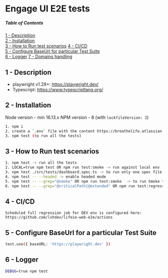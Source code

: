 # Engage UI E2E tests

##### Table of Contents

[1 - Description](#description)  
[2 - Installation](#installation)  
[3 - How to Run test scenarios](#how_to_run)
[4 - CI/CD](#ci_cd)  
[5 - Configure BaseUrl for particular Test Suite](#configure_base_url)  
[6 - Logger](#logger)
[7 - Domains handling](#domains)

<a name="description"/>

## 1 - Description

- playwright v1.29+: https://playwright.dev/
- Typescript: https://www.typescriptlang.org/

<a name="installation"/>

## 2 - Installation

Node version - min 16.13.x
NPM version - 8 (with `lockfileVersion: 2`)

```sh
1. npm i
2. create a `.env` file with the content https://breathelife.atlassian.net/wiki/spaces/ZEL/pages/2668953694/Grow+Engage+Test+Automation+Process#Engage-e2e-repository%3A-%5BinlineCard%5D
3. npm test (to run all the tests)
```

<a name="how_to_run"/>

## 3 - How to Run test scenarios

```sh
1. npm test -> run all the tests
2. LOCAL=true npm test OR npm run test:smoke -> run against local env
3. npm test ./src/tests/dashboard.spec.ts -> to run only one spec file
4. npm test -- --headed -> enable headed mode
5. npm test -- --grep="@smoke" OR npm run test:smoke  -> to run Smoke test only
6. npm test -- --grep="@criticalPath|@extended" OR npm run test:regression -> to run the regression test suite.
```

<a name="ci_cd"/>

## 4 - CI/CD

```
Scheduled full regression job for DEV env is configured here: https://github.com/lvhdev/lifeio-web-e2e/actions
```

<a name="configure_base_url"/>

## 5 - Configure BaseUrl for a particular Test Suite

```sh
test.use({ baseURL: 'https://playwright.dev' })
```

<a name="logger"/>

## 6 - Logger

```sh
DEBUG=true npm test
```

<a name="domains"/>


